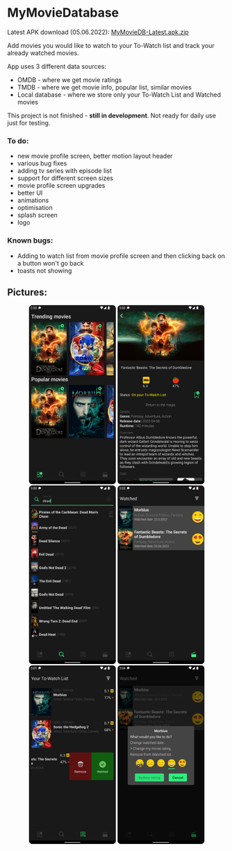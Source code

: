 # MyMovieDatabase
Latest APK download (05.06.2022): [MyMovieDB-Latest.apk.zip](https://github.com/sladictilen/MyMovieDatabase/files/8840563/MyMovieDB-Latest.apk.zip)




Add movies you would like to watch to your To-Watch list and track your already watched movies. 

App uses 3 different data sources:
- OMDB - where we get movie ratings
- TMDB - where we get movie info, popular list, similar movies
- Local database - where we store only your To-Watch List and Watched movies

This project is not finished - **still in development**. Not ready for daily use just for testing.

### To do:
- new movie profile screen, better motion layout header
- various bug fixes
- adding tv series with episode list 
- support for different screen sizes
- movie profile screen upgrades
- better UI
- animations
- optimisation
- splash screen
- logo

### Known bugs: 
- Adding to watch list from movie profile screen and then clicking back on a button won't go back
- toasts not showing 

## Pictures:

<p align="center">
  <img src="/screenshots/Discover-screen.png" width="200">
  <img src="/screenshots/Movie-profile.screen.png" width="200">
  <img src="/screenshots/Search-screen.png" width="200">
  <img src="/screenshots/Watched-screen.png" width="200">
  <img src="/screenshots/Watchlist-screen.png" width="200">
  <img src="/screenshots/edit-watched-screen.png" width="200">
</p>
